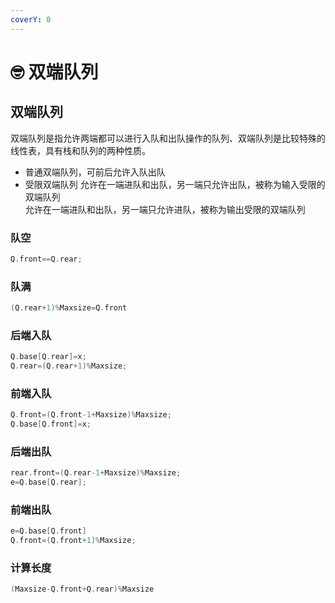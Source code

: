 ```yaml
---
coverY: 0
---
```


# 🤓 双端队列

## 双端队列

双端队列是指允许两端都可以进行入队和出队操作的队列、双端队列是比较特殊的线性表，具有栈和队列的两种性质。

* 普通双端队列，可前后允许入队出队
* 受限双端队列 允许在一端进队和出队，另一端只允许出队，被称为输入受限的双端队列\
  允许在一端进队和出队，另一端只允许进队，被称为输出受限的双端队列

### 队空

```cpp
Q.front==Q.rear;
```

### 队满

```cpp
(Q.rear+1)%Maxsize=Q.front
```

### 后端入队

```cpp
Q.base[Q.rear]=x;
Q.rear=(Q.rear+1)%Maxsize;
```

### 前端入队

```cpp
Q.front=(Q.front-1+Maxsize)%Maxsize;
Q.base[Q.front]=x;
```

### 后端出队

```cpp
rear.front=(Q.rear-1+Maxsize)%Maxsize;
e=Q.base[Q.rear];
```

### 前端出队

```cpp
e=Q.base[Q.front]
Q.front=(Q.front+1)%Maxsize;
```

### 计算长度

```cpp
(Maxsize-Q.front+Q.rear)%Maxsize
```
